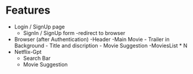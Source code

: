# Features
- Login / SignUp page
    - SignIn / SignUp form
    -redirect to browser
- Browser (after Authentication)
    -Header
    -Main Movie
        - Trailer in Background
        - Title and discription
        - Movie Suggestion
            -MoviesList * N
- Netflix-Gpt
    - Search Bar
    - Movie Suggestion 
